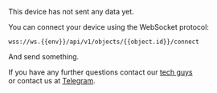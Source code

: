 
This device has not sent any data yet. 

You can connect your device using the WebSocket protocol:

```
wss://ws.{{env}}/api/v1/objects/{{object.id}}/connect
```

And send something.



If you have any further questions contact our [tech guys](mailto:development@rightech.io?subject=Telematic%20protocols&body=Im%20interested%20in%20websocket%20devices)    
or contact us at [Telegram](https://t.me/rightech_iot).
